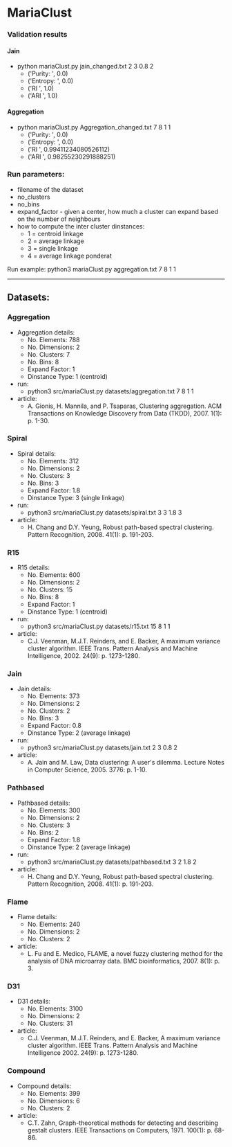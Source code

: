 # MariaClust

### Validation results

#### Jain
* python mariaClust.py jain_changed.txt 2 3 0.8 2
	* ('Purity:  ', 0.0)
	* ('Entropy: ', 0.0)
	* ('RI       ', 1.0)
	* ('ARI      ', 1.0)
	
#### Aggregation
* python mariaClust.py Aggregation_changed.txt 7 8 1 1
	* ('Purity:  ', 0.0)
	* ('Entropy: ', 0.0)
	* ('RI       ', 0.99411234080526112)
	* ('ARI      ', 0.98255230291888251)


### Run parameters:
* filename of the dataset
* no_clusters
* no_bins
* expand_factor - given a center, how much a cluster can expand based on the number of neighbours
* how to compute the inter cluster dinstances:
	* 1 = centroid linkage
	* 2 = average linkage
	* 3 = single linkage
	* 4 = average linkage ponderat

Run example: python3 mariaClust.py aggregation.txt 7 8 1 1

-------------------------------------------------------------------------------------------------

## Datasets:

### Aggregation
* Aggregation details: 
	* No. Elements: 788
	* No. Dimensions: 2
	* No. Clusters: 7
	* No. Bins: 8
	* Expand Factor: 1 
	* Dinstance Type: 1 (centroid)
* run:
	* python3 src/mariaClust.py datasets/aggregation.txt 7 8 1 1
* article:
	* A. Gionis, H. Mannila, and P. Tsaparas, Clustering aggregation. ACM Transactions on Knowledge Discovery from Data (TKDD), 2007. 1(1): p. 1-30.

### Spiral
* Spiral details: 
	* No. Elements: 312
	* No. Dimensions: 2
	* No. Clusters: 3
	* No. Bins: 3
	* Expand Factor: 1.8 
	* Dinstance Type: 3 (single linkage)
* run:
	* python3 src/mariaClust.py datasets/spiral.txt 3 3 1.8 3
* article:
	* H. Chang and D.Y. Yeung, Robust path-based spectral clustering. Pattern Recognition, 2008. 41(1): p. 191-203. 

### R15
* R15 details: 
	* No. Elements: 600
	* No. Dimensions: 2
	* No. Clusters: 15
	* No. Bins: 8
	* Expand Factor: 1
	* Dinstance Type: 1 (centroid)
* run:
	* python3 src/mariaClust.py datasets/r15.txt 15 8 1 1
* article:
	* C.J. Veenman, M.J.T. Reinders, and E. Backer, A maximum variance cluster algorithm. IEEE Trans. Pattern Analysis and Machine Intelligence, 2002. 24(9): p. 1273-1280. 

### Jain
* Jain details: 
	* No. Elements: 373
	* No. Dimensions: 2
	* No. Clusters: 2
	* No. Bins: 3
	* Expand Factor: 0.8
	* Dinstance Type: 2 (average linkage)
* run:
	* python3 src/mariaClust.py datasets/jain.txt 2 3 0.8 2
* article:
	* A. Jain and M. Law, Data clustering: A user's dilemma. Lecture Notes in Computer Science, 2005. 3776: p. 1-10. 

### Pathbased
* Pathbased details: 
	* No. Elements: 300
	* No. Dimensions: 2
	* No. Clusters: 3
	* No. Bins: 2
	* Expand Factor: 1.8
	* Dinstance Type: 2 (average linkage)
* run:
	* python3 src/mariaClust.py datasets/pathbased.txt 3 2 1.8 2
* article:
	* H. Chang and D.Y. Yeung, Robust path-based spectral clustering. Pattern Recognition, 2008. 41(1): p. 191-203. 

### Flame
* Flame details:
	* No. Elements: 240
	* No. Dimensions: 2
	* No. Clusters: 2
* article:
	* L. Fu and E. Medico, FLAME, a novel fuzzy clustering method for the analysis of DNA microarray data. BMC bioinformatics, 2007. 8(1): p. 3. 

### D31
* D31 details:
	* No. Elements: 3100
	* No. Dimensions: 2
	* No. Clusters: 31
* article:
	* C.J. Veenman, M.J.T. Reinders, and E. Backer, A maximum variance cluster algorithm. IEEE Trans. Pattern Analysis and Machine Intelligence 2002. 24(9): p. 1273-1280. 

### Compound
* Compound details:
	* No. Elements: 399
	* No. Dimensions: 6
	* No. Clusters: 2
* article:
	* C.T. Zahn, Graph-theoretical methods for detecting and describing gestalt clusters. IEEE Transactions on Computers, 1971. 100(1): p. 68-86. 

